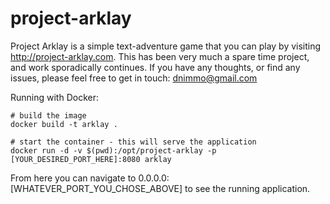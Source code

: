 # project-arklay

Project Arklay is a simple text-adventure game that you can play by visiting http://project-arklay.com. This has been very much a spare time project, and work sporadically continues. If you have any thoughts, or find any issues, please feel free to get in touch: dnimmo@gmail.com

Running with Docker:
```
# build the image
docker build -t arklay .

# start the container - this will serve the application
docker run -d -v $(pwd):/opt/project-arklay -p [YOUR_DESIRED_PORT_HERE]:8080 arklay
```
From here you can navigate to 0.0.0.0:[WHATEVER_PORT_YOU_CHOSE_ABOVE] to see the running application.
